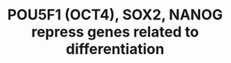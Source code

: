 ---
annotations:
- type: Pathway Ontology
  value: regulatory pathway
- type: Pathway Ontology
  value: transcription pathway
authors:
- ReactomeTeam
- Ryanmiller
description: 'POU5F1 (OCT4), SOX2, and NANOG bind elements in the promoters of target
  genes. The target genes of each transcription factor overlap extensively: POU5F1,
  SOX2, and NANOG co-occupy at least 353 genes (Boyer et al. 2005). About half of
  POU5F1 targets also bind SOX2 and about 90% of these also bind NANOG (Boyer et al.
  2005). Upon binding the transcription factors activate expression of one subset
  of target genes in the core transcriptional network of pluripotent stem cells and
  repress another subset (Kim et al. 2006, Matoba et al. 2006, Player et al. 2006,
  Assou et al. 2007, Babaie et al. 2007, Chavez et al. 2009, Jung et al. 2010). The
  target genes listed in this module are the repressed genes. Caution must be used
  when making inferences about human stem cells from mouse stem cells because of significant
  differences between the two species (Ginis et al. 2004).  View original pathway
  at [http://www.reactome.org/PathwayBrowser/#DIAGRAM=2892245 Reactome].'
last-edited: 2021-01-25
organisms:
- Homo sapiens
redirect_from:
- /index.php/Pathway:WP3382
- /instance/WP3382
schema-jsonld:
- '@context': https://schema.org/
  '@id': https://wikipathways.github.io/pathways/WP3382.html
  '@type': Dataset
  creator:
    '@type': Organization
    name: WikiPathways
  description: 'POU5F1 (OCT4), SOX2, and NANOG bind elements in the promoters of target
    genes. The target genes of each transcription factor overlap extensively: POU5F1,
    SOX2, and NANOG co-occupy at least 353 genes (Boyer et al. 2005). About half of
    POU5F1 targets also bind SOX2 and about 90% of these also bind NANOG (Boyer et
    al. 2005). Upon binding the transcription factors activate expression of one subset
    of target genes in the core transcriptional network of pluripotent stem cells
    and repress another subset (Kim et al. 2006, Matoba et al. 2006, Player et al.
    2006, Assou et al. 2007, Babaie et al. 2007, Chavez et al. 2009, Jung et al. 2010).
    The target genes listed in this module are the repressed genes. Caution must be
    used when making inferences about human stem cells from mouse stem cells because
    of significant differences between the two species (Ginis et al. 2004).  View
    original pathway at [http://www.reactome.org/PathwayBrowser/#DIAGRAM=2892245 Reactome].'
  keywords:
  - SOX2
  - POU5F1:SOX2:NANOG:DKK1 gene
  - POU5F1:SOX2:NANOG:TSC22D1 gene
  - 'SOX2 '
  - gene
  - 'GATA6 gene '
  - 'TSC22D1 gene '
  - 'POU5F1 '
  - GSC gene
  - 'GSC gene '
  - POU5F1:SOX2:NANOG:CDX2 gene
  - POU5F1:NANOG:GATA6
  - EOMES gene
  - POU5F1
  - POU5F1:SOX2:NANOG:HHEX gene
  - 'NANOG '
  - POU5F1:SOX2:NANOG:EOMES gene
  - NANOG
  - DKK1 gene
  - 'DKK1 gene '
  - GATA6 gene
  - 'EOMES gene '
  - CDX2 gene
  - POU5F1:SOX2:NANOG:GSC gene
  - 'HHEX gene '
  - 'CDX2 gene '
  - HHEX gene
  - TSC22D1 gene
  license: CC0
  name: POU5F1 (OCT4), SOX2, NANOG repress genes related to differentiation
seo: CreativeWork
title: POU5F1 (OCT4), SOX2, NANOG repress genes related to differentiation
wpid: WP3382
---